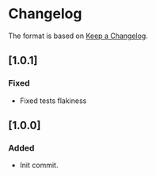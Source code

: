 # Changelog
The format is based on [Keep a Changelog](https://keepachangelog.com/en/1.0.0/).

## [1.0.1]
### Fixed
- Fixed tests flakiness

## [1.0.0]
### Added
- Init commit.

